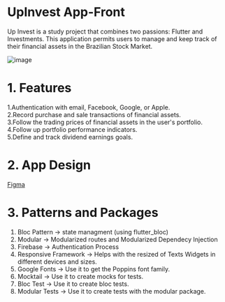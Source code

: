 # UpInvest App-Front


Up Invest is a study project that combines two passions: Flutter and Investments. This application permits users to manage and keep track of their financial assets in the Brazilian Stock Market.

![image](https://github.com/Amado76/up_invest_front/assets/63312497/4911048a-a826-40d6-8941-f6d695824e4e)

# 1. Features  


1.Authentication with email, Facebook, Google, or Apple.  
2.Record purchase and sale transactions of financial assets.  
3.Follow the trading prices of financial assets in the user's portfolio.  
4.Follow up portfolio performance indicators.  
5.Define and track dividend earnings goals.


# 2. App Design


[Figma](https://www.figma.com/file/08ZVkGn3hlLds8UAslFEyb/Up-Invest?node-id=0%3A1&t=RjiezRBzMjBJl3fh-0)


# 3. Patterns and Packages

1. Bloc Pattern -> state managment (using flutter_bloc)
2. Modular -> Modularized routes and Modularized Dependecy Injection
3. Firebase -> Authentication Process
4. Responsive Framework -> Helps with the resized of Texts Widgets in different devices and sizes.
5. Google Fonts -> Use it to get the Poppins font family.
6. Mocktail -> Use it to create mocks for tests.
7. Bloc Test -> Use it to create bloc tests.
8. Modular Tests -> Use it to create tests with the modular package.


